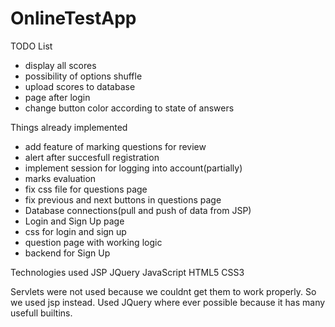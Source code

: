 # OnlineTestApp

TODO List
 - display all scores
 - possibility of options shuffle
 - upload scores to database
 - page after login
 - change button color according to state of answers
 
 Things already implemented
 - add feature of marking questions for review
 - alert after succesfull registration
 - implement session for logging into account(partially)
 - marks evaluation
 - fix css file for questions page
 - fix previous and next buttons in questions page
 - Database connections(pull and push of data from JSP)
 - Login and Sign Up page
 - css for login and sign up
 - question page with working logic
 - backend for Sign Up
 
 Technologies used
 JSP 
 JQuery
 JavaScript
 HTML5
 CSS3
 
 Servlets were not used because we couldnt get them to work properly. So we used jsp instead.
 Used JQuery where ever possible because it has many usefull builtins.
 
